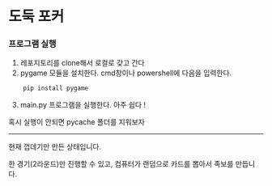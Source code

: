 # 도둑 포커

### 프로그램 실행
1. 레포지토리를 clone해서 로컬로 갖고 간다
2. pygame 모듈을 설치한다. cmd창이나 powershell에 다음을 입력한다.
```powershell
    pip install pygame
```
3. main.py 프로그램을 실행한다.
아주 쉽다 !

혹시 실행이 안되면 pycache 폴더를 지워보자

------------
현재 껍데기만 만든 상태입니다.

한 경기(2라운드)만 진행할 수 있고, 컴퓨터가 랜덤으로 카드를 뽑아서 족보를 만듭니다.
